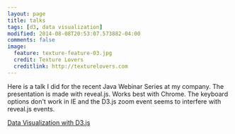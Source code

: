 ```yaml
---
layout: page
title: talks
tags: [d3, data visualization]
modified: 2014-08-08T20:53:07.573882-04:00
comments: false
image:
  feature: texture-feature-03.jpg
  credit: Texture Lovers
  creditlink: http://texturelovers.com
---
```


Here is a talk I did for the recent Java Webinar Series at my company. The presentation is made with reveal.js. Works best with Chrome. The keyboard options don't work in IE and the D3.js zoom event seems to interfere with reveal.js events. 

<div>
<a markdown="0" href="{{ site.url }}/d3talk.html" class="btn">Data Visualization with D3.js</a>
</div>


